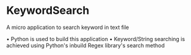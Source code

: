 # KeywordSearch
A micro application to search keyword in text file

• Python is used to build this application
• Keyword/String searching is achieved using Python's inbuild Regex library's search method
